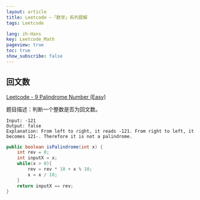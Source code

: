 ```yaml
---
layout: article
title: Leetcode —「数学」系列题解
tags: Leetcode

lang: zh-Hans
key: Leetcode_Math
pageview: true
toc: true
show_subscribe: false
---
```


## 回文数

[Leetcode - 9 Palindrome Number (Easy)](https://leetcode.com/problems/palindrome-number/)

题目描述：判断一个整数是否为回文数。

```
Input: -121
Output: false
Explanation: From left to right, it reads -121. From right to left, it becomes 121-. Therefore it is not a palindrome.
```

```java
public boolean isPalindrome(int x) {
    int rev = 0;
    int inputX = x;
    while(x > 0){
        rev = rev * 10 + x % 10;
        x = x / 10;
    }
    return inputX == rev;
}
```